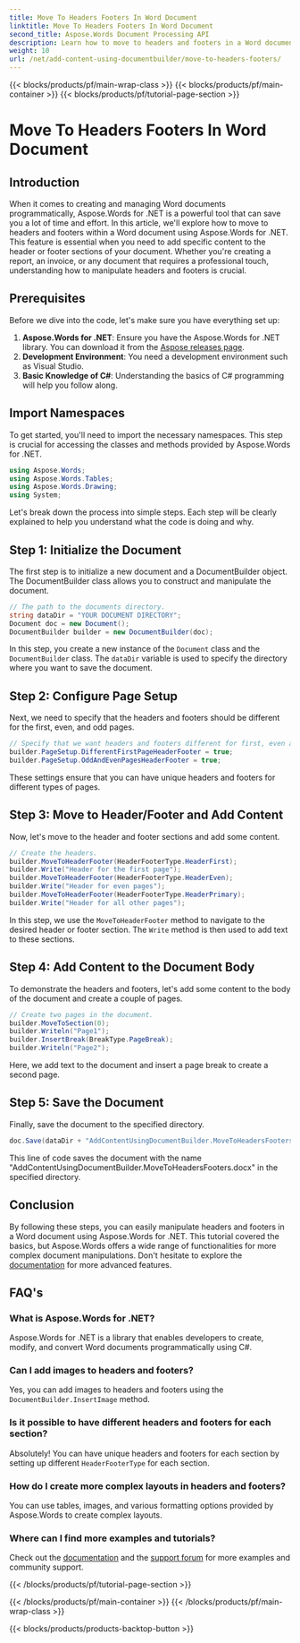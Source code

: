 ```yaml
---
title: Move To Headers Footers In Word Document
linktitle: Move To Headers Footers In Word Document
second_title: Aspose.Words Document Processing API
description: Learn how to move to headers and footers in a Word document using Aspose.Words for .NET with our step-by-step guide. Enhance your document creation skills.
weight: 10
url: /net/add-content-using-documentbuilder/move-to-headers-footers/
---
```


{{< blocks/products/pf/main-wrap-class >}}
{{< blocks/products/pf/main-container >}}
{{< blocks/products/pf/tutorial-page-section >}}

# Move To Headers Footers In Word Document

## Introduction

When it comes to creating and managing Word documents programmatically, Aspose.Words for .NET is a powerful tool that can save you a lot of time and effort. In this article, we'll explore how to move to headers and footers within a Word document using Aspose.Words for .NET. This feature is essential when you need to add specific content to the header or footer sections of your document. Whether you're creating a report, an invoice, or any document that requires a professional touch, understanding how to manipulate headers and footers is crucial.

## Prerequisites

Before we dive into the code, let's make sure you have everything set up:

1. **Aspose.Words for .NET**: Ensure you have the Aspose.Words for .NET library. You can download it from the [Aspose releases page](https://releases.aspose.com/words/net/).
2. **Development Environment**: You need a development environment such as Visual Studio.
3. **Basic Knowledge of C#**: Understanding the basics of C# programming will help you follow along.

## Import Namespaces

To get started, you'll need to import the necessary namespaces. This step is crucial for accessing the classes and methods provided by Aspose.Words for .NET.

```csharp
using Aspose.Words;
using Aspose.Words.Tables;
using Aspose.Words.Drawing;
using System;
```

Let's break down the process into simple steps. Each step will be clearly explained to help you understand what the code is doing and why.

## Step 1: Initialize the Document

The first step is to initialize a new document and a DocumentBuilder object. The DocumentBuilder class allows you to construct and manipulate the document.

```csharp
// The path to the documents directory.
string dataDir = "YOUR DOCUMENT DIRECTORY";
Document doc = new Document();
DocumentBuilder builder = new DocumentBuilder(doc);
```

In this step, you create a new instance of the `Document` class and the `DocumentBuilder` class. The `dataDir` variable is used to specify the directory where you want to save the document.

## Step 2: Configure Page Setup

Next, we need to specify that the headers and footers should be different for the first, even, and odd pages.

```csharp
// Specify that we want headers and footers different for first, even and odd pages.
builder.PageSetup.DifferentFirstPageHeaderFooter = true;
builder.PageSetup.OddAndEvenPagesHeaderFooter = true;
```

These settings ensure that you can have unique headers and footers for different types of pages.

## Step 3: Move to Header/Footer and Add Content

Now, let's move to the header and footer sections and add some content.

```csharp
// Create the headers.
builder.MoveToHeaderFooter(HeaderFooterType.HeaderFirst);
builder.Write("Header for the first page");
builder.MoveToHeaderFooter(HeaderFooterType.HeaderEven);
builder.Write("Header for even pages");
builder.MoveToHeaderFooter(HeaderFooterType.HeaderPrimary);
builder.Write("Header for all other pages");
```

In this step, we use the `MoveToHeaderFooter` method to navigate to the desired header or footer section. The `Write` method is then used to add text to these sections.

## Step 4: Add Content to the Document Body

To demonstrate the headers and footers, let's add some content to the body of the document and create a couple of pages.

```csharp
// Create two pages in the document.
builder.MoveToSection(0);
builder.Writeln("Page1");
builder.InsertBreak(BreakType.PageBreak);
builder.Writeln("Page2");
```

Here, we add text to the document and insert a page break to create a second page.

## Step 5: Save the Document

Finally, save the document to the specified directory.

```csharp
doc.Save(dataDir + "AddContentUsingDocumentBuilder.MoveToHeadersFooters.docx");
```

This line of code saves the document with the name "AddContentUsingDocumentBuilder.MoveToHeadersFooters.docx" in the specified directory.

## Conclusion

By following these steps, you can easily manipulate headers and footers in a Word document using Aspose.Words for .NET. This tutorial covered the basics, but Aspose.Words offers a wide range of functionalities for more complex document manipulations. Don't hesitate to explore the [documentation](https://reference.aspose.com/words/net/) for more advanced features.

## FAQ's

### What is Aspose.Words for .NET?
Aspose.Words for .NET is a library that enables developers to create, modify, and convert Word documents programmatically using C#.

### Can I add images to headers and footers?
Yes, you can add images to headers and footers using the `DocumentBuilder.InsertImage` method.

### Is it possible to have different headers and footers for each section?
Absolutely! You can have unique headers and footers for each section by setting up different `HeaderFooterType` for each section.

### How do I create more complex layouts in headers and footers?
You can use tables, images, and various formatting options provided by Aspose.Words to create complex layouts.

### Where can I find more examples and tutorials?
Check out the [documentation](https://reference.aspose.com/words/net/) and the [support forum](https://forum.aspose.com/c/words/8) for more examples and community support.


{{< /blocks/products/pf/tutorial-page-section >}}

{{< /blocks/products/pf/main-container >}}
{{< /blocks/products/pf/main-wrap-class >}}

{{< blocks/products/products-backtop-button >}}
